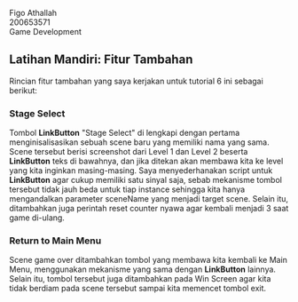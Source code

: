 Figo Athallah<br>
200653571<br>
Game Development

## Latihan Mandiri: Fitur Tambahan

Rincian fitur tambahan yang saya kerjakan untuk tutorial 6 ini sebagai berikut:

<h3>Stage Select</h3>

Tombol **LinkButton** "Stage Select" di lengkapi dengan pertama menginisalisasikan sebuah scene baru yang memiliki nama yang sama. Scene tersebut berisi screenshot dari Level 1 dan Level 2 beserta **LinkButton** teks di bawahnya, dan jika ditekan akan membawa kita ke level yang kita inginkan masing-masing. Saya menyederhanakan script untuk **LinkButton** agar cukup memiliki satu sinyal saja, sebab mekanisme tombol tersebut tidak jauh beda untuk tiap instance sehingga kita hanya mengandalkan parameter sceneName yang menjadi target scene. Selain itu, ditambahkan juga perintah reset counter nyawa agar kembali menjadi 3 saat game di-ulang.

<h3>Return to Main Menu</h3>

Scene game over ditambahkan tombol yang membawa kita kembali ke Main Menu, menggunakan mekanisme yang sama dengan **LinkButton** lainnya. Selain itu, tombol tersebut juga ditambahkan pada Win Screen agar kita tidak berdiam pada scene tersebut sampai kita memencet tombol exit.
